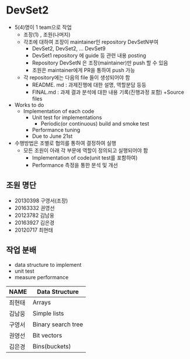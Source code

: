 # DevSet2

+ 5(4)명이 1 team으로 작업
  + 조장(1) , 조원(나머지)
  + 각조에 대하여 조장이 maintainer인 repository  DevSetN부여
    + DevSet2, DevSet2, … DevSet9
    + DevSet1 repository 에 guide 등 관련 내용 posting
    + Repository DevSetN 은 조장(maintainer)만  push 할 수 있음
    + 조원은 maintainer에게 PR을 통하여 push  가능
  + 각 repository에는 다음의 file 들이 생성되어야 함
    + README. md : 과제진행에 대한 설명, 역할분담 등등
    + FINAL.md : 과제 결과 분석에 대한 내용 기록(진행과정 포함)
    +Source files
+ Works to do
  + Implementation of each code
	+ Unit test for implementations
	  + Periodic(or continuous) build and smoke test
	+ Performance tuning
	+ Due to June 21st
+ 수행방법은 조별로 협의를 통하여 결정하여 실행
	+ 모든 조원이 아래 각 부문에 역할이 정의되고 실행되어야 함
	  + Implementation of code(unit test를 포함하여)
	  + Performance 측정을 통한 분석 및 개선


## 조원 명단
* 20130398 구영서(조장)
* 20163332 권영선
* 20123782 김남웅
* 20163927 김은경
* 20120717 최현태

## 작업 분배

* data structure to implement
* unit test
* measure performance 

| NAME | Data Structure |
|---|---|
| 최현태 |Arrays|
| 김남웅 |Simple lists|
| 구영서 |Binary search tree|
| 권영선 |Bit vectors|
| 김은경 |Bins(buckets)|
